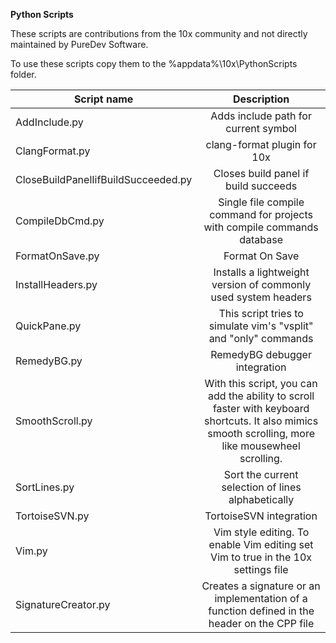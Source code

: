 
**Python Scripts**

These scripts are contributions from the 10x community and not directly maintained by PureDev Software.

To use these scripts copy them to the %appdata%\10x\PythonScripts folder.

|Script name                        |Description|
|---                                |:---:      |
AddInclude.py                       |Adds include path for current symbol
ClangFormat.py                      |clang-format plugin for 10x
CloseBuildPanelIifBuildSucceeded.py |Closes build panel if build succeeds
CompileDbCmd.py                     |Single file compile command for projects with compile commands database
FormatOnSave.py                     |Format On Save
InstallHeaders.py                   |Installs a lightweight version of commonly used system headers
QuickPane.py                        |This script tries to simulate vim's "vsplit" and "only" commands
RemedyBG.py                         |RemedyBG debugger integration
SmoothScroll.py                     |With this script, you can add the ability to scroll faster with keyboard shortcuts. It also mimics smooth scrolling, more like mousewheel scrolling.
SortLines.py                        |Sort the current selection of lines alphabetically
TortoiseSVN.py                      |TortoiseSVN integration
Vim.py                              |Vim style editing. To enable Vim editing set Vim to true in the 10x settings file
SignatureCreator.py                 |Creates a signature or an implementation of a function defined in the header on the CPP file
